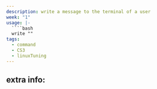 ```yaml
---
description: write a message to the terminal of a user
week: "1"
usage: |-
  ````bash 
  write ""
tags:
  - command
  - CS3
  - linuxTuning
---
```

## extra info:
